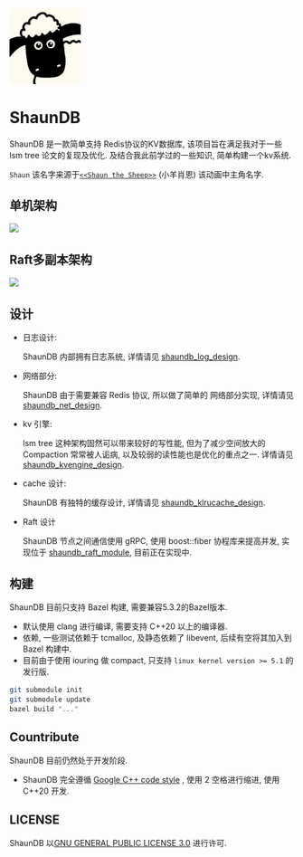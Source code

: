 <div align=left> <img src="doc/image/shaundb_icon.jpg" width = 25%>

# **ShaunDB**

ShaunDB 是一款简单支持 Redis协议的KV数据库, 该项目旨在满足我对于一些 lsm tree 论文的复现及优化. 及结合我此前学过的一些知识, 简单构建一个kv系统.

```Shaun``` 该名字来源于[```<<Shaun the Sheep>>```](https://zh.wikipedia.org/zh-hant/%E5%B0%8F%E7%BE%8A%E8%82%96%E6%81%A9) (小羊肖恩) 该动画中主角名字.

## **单机架构**
![](/doc/image/shaundb_design.jpg)


## **Raft多副本架构**

![](/doc/image/shaundb_arch.png)


## **设计**
- 日志设计:
  
  ShaunDB 内部拥有日志系统, 详情请见 [shaundb_log_design](/doc/log_design_cn.md).

- 网络部分:

  ShaunDB 由于需要兼容 Redis 协议, 所以做了简单的 网络部分实现, 详情请见 [shaundb_net_design](/doc/net_design_cn.md).

- kv 引擎:

  lsm tree 这种架构固然可以带来较好的写性能, 但为了减少空间放大的Compaction 常常被人诟病, 以及较弱的读性能也是优化的重点之一.
  详情请见 [shaundb_kvengine_design](/doc/kvengine_design_cn.md).

- cache 设计:

  ShaunDB 有独特的缓存设计, 详情请见 [shaundb_klrucache_design](/doc/klrucache_design_cn.md).

- Raft 设计

  ShaunDB 节点之间通信使用 gRPC, 使用 boost::fiber 协程库来提高并发, 实现位于 [shaundb_raft_module](/src/raft/), 目前正在实现中.

## **构建**
  ShaunDB 目前只支持 Bazel 构建, 需要兼容5.3.2的Bazel版本.
  - 默认使用 clang 进行编译, 需要支持 C++20 以上的编译器.
  - 依赖, 一些测试依赖于 tcmalloc, 及静态依赖了 libevent, 后续有空将其加入到Bazel 构建中.
  - 目前由于使用 iouring 做 compact, 只支持 ```linux kernel version >= 5.1```  的发行版.
  ```bash
  git submodule init
  git submodule update
  bazel build "..."
  ```

## **Countribute**
  ShaunDB 目前仍然处于开发阶段.
  - ShaunDB 完全遵循 [Google C++ code style](https://google.github.io/styleguide/cppguide.html) , 使用 2 空格进行缩进, 使用 C++20 开发.

## **LICENSE**
  ShaunDB 以[GNU GENERAL PUBLIC LICENSE 3.0](LICENSE) 进行许可.